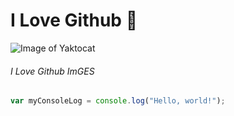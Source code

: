 # I Love Github 🥊
![Image of Yaktocat](https://octodex.github.com/images/yaktocat.png) 
###### I Love Github ImGES
``` javascript
var myConsoleLog = console.log("Hello, world!");
```
